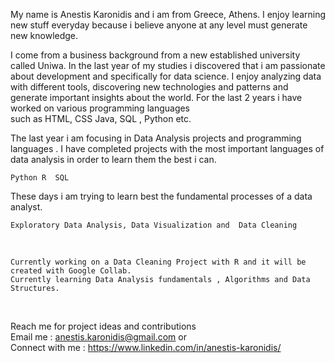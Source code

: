 My name is Anestis Karonidis and i am from Greece, Athens. I enjoy learning new stuff everyday  because i believe anyone at any level must generate new knowledge. 
<br>

I come from a business background from a new established university called Uniwa. In the last year of my studies i discovered 
that i am passionate about development and specifically for data science.
I enjoy analyzing data with different tools, discovering new technologies and patterns and generate important insights about the world. For the last 2 years i have worked on various programming languages <br>
such as HTML, CSS Java, SQL , Python  etc.
<br>

The last year i am focusing in Data Analysis projects and programming languages . I have completed projects with the most important languages of data analysis in order to learn them the best i can. 

``` 
Python R  SQL
```
These days i am trying to learn best  the fundamental processes of a data analyst.<br>
```
Exploratory Data Analysis, Data Visualization and  Data Cleaning
```
<br>

```
Currently working on a Data Cleaning Project with R and it will be created with Google Collab.
Currently learning Data Analysis fundamentals , Algorithms and Data Structures.
```

 <br>


Reach me for project ideas and contributions 
<br>
Email me : anestis.karonidis@gmail.com or <br>
Connect with me : https://www.linkedin.com/in/anestis-karonidis/
